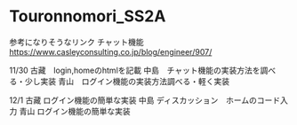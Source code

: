 # Touronnomori_SS2A
参考になりそうなリンク
チャット機能　https://www.casleyconsulting.co.jp/blog/engineer/907/


11/30 
古藏　login,homeのhtmlを記載
中島　チャット機能の実装方法を調べる・少し実装
青山　ログイン機能の実装方法調べる・軽く実装

12/1
古藏    ログイン機能の簡単な実装
中島    ディスカッション　ホームのコード入力
青山    ログイン機能の簡単な実装

